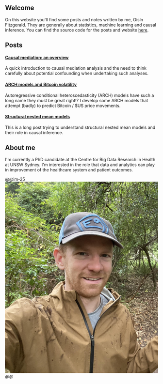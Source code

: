 
## Welcome

On this website you'll find some posts and notes written by me, Oisín Fitzgerald. They are generally about statistics, machine learning and causal inference. You can find the source code for the posts and website [here](https://github.com/oizin/oizin.github.io).

## Posts

#### [Causal mediation: an overview](/causal-mediation)

A quick introduction to causal mediation analysis and the need to think carefully about potential confounding when undertaking such analyses.

#### [ARCH models and Bitcoin volatility](/bitcoin-volatility)

Autoregressive conditional heteroscedasticity (ARCH) models have such a long name they must be great right!? I develop some ARCH models that attempt (badly) to predict Bitcoin / \$US price movements.   

#### [Structural nested mean models](/structural-nested-mean-models)

This is a long post trying to understand structural nested mean models and their role in causal inference. 

## About me

I'm currently a PhD candidate at the Centre for Big Data Research in Health at UNSW Sydney. I'm interested in the role that data and analytics can play in improvement of the healthcare system and patient outcomes.


@@im-25
![](/assets/jervisbay.jpg)
@@
